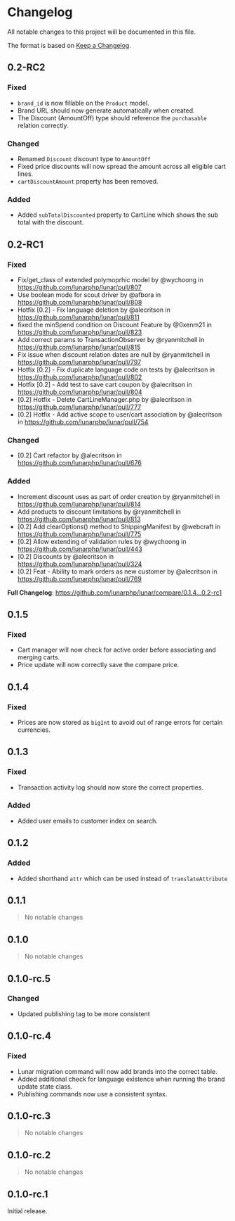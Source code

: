 # Changelog

All notable changes to this project will be documented in this file.

The format is based on [Keep a Changelog](https://keepachangelog.com/en/1.0.0/).

## 0.2-RC2

### Fixed

- `brand_id` is now fillable on the `Product` model.
- Brand URL should now generate automatically when created.
- The Discount (AmountOff) type should reference the `purchasable` relation correctly.

### Changed

- Renamed `Discount` discount type to `AmountOff`
- Fixed price discounts will now spread the amount across all eligible cart lines.
- `cartDiscountAmount` property has been removed.

### Added

- Added `subTotalDiscounted` property to CartLine which shows the sub total with the discount.

## 0.2-RC1

### Fixed

* Fix/get_class of extended polymoprhic model by @wychoong in https://github.com/lunarphp/lunar/pull/807
* Use boolean mode for scout driver  by @afbora in https://github.com/lunarphp/lunar/pull/808
* Hotfix [0.2] - Fix language deletion by @alecritson in https://github.com/lunarphp/lunar/pull/811
* fixed the minSpend condition on Discount Feature by @0xenm21 in https://github.com/lunarphp/lunar/pull/823
* Add correct params to TransactionObserver by @ryanmitchell in https://github.com/lunarphp/lunar/pull/815
* Fix issue when discount relation dates are null by @ryanmitchell in https://github.com/lunarphp/lunar/pull/797
* Hotfix [0.2] - Fix duplicate language code on tests by @alecritson in https://github.com/lunarphp/lunar/pull/802
* Hotfix [0.2] - Add test to save cart coupon by @alecritson in https://github.com/lunarphp/lunar/pull/804
* [0.2] Hotfix - Delete CartLineManager.php by @alecritson in https://github.com/lunarphp/lunar/pull/777
* [0.2] Hotfix - Add active scope to user/cart association by @alecritson in https://github.com/lunarphp/lunar/pull/754

### Changed

* [0.2] Cart refactor by @alecritson in https://github.com/lunarphp/lunar/pull/676

### Added

* Increment discount uses as part of order creation by @ryanmitchell in https://github.com/lunarphp/lunar/pull/814
* Add products to discount limitations by @ryanmitchell in https://github.com/lunarphp/lunar/pull/813
* [0.2] Add clearOptions() method to ShippingManifest by @webcraft in https://github.com/lunarphp/lunar/pull/775
* [0.2] Allow extending of validation rules by @wychoong in https://github.com/lunarphp/lunar/pull/443
* [0.2] Discounts by @alecritson in https://github.com/lunarphp/lunar/pull/324
* [0.2] Feat - Ability to mark orders as new customer by @alecritson in https://github.com/lunarphp/lunar/pull/769

**Full Changelog**: https://github.com/lunarphp/lunar/compare/0.1.4...0.2-rc1

## 0.1.5

### Fixed

- Cart manager will now check for active order before associating and merging carts.
- Price update will now correctly save the compare price.

## 0.1.4

### Fixed

- Prices are now stored as `bigInt` to avoid out of range errors for certain currencies.

## 0.1.3

### Fixed

- Transaction activity log should now store the correct properties.

### Added

- Added user emails to customer index on search.

## 0.1.2

### Added

- Added shorthand `attr` which can be used instead of `translateAttribute`

## 0.1.1

> No notable changes

## 0.1.0

> No notable changes

## 0.1.0-rc.5

### Changed

- Updated publishing tag to be more consistent

## 0.1.0-rc.4

### Fixed

- Lunar migration command will now add brands into the correct table.
- Added additional check for language existence when running the brand update state class.
- Publishing commands now use a consistent syntax.

## 0.1.0-rc.3

> No notable changes

## 0.1.0-rc.2

> No notable changes

## 0.1.0-rc.1

Initial release.
